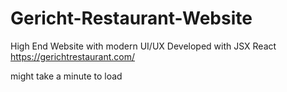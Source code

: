 # Gericht-Restaurant-Website
High End Website with modern UI/UX 
Developed with JSX React
https://gerichtrestaurant.com/

might take a minute to load
